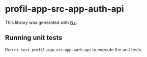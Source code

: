 # profil-app-src-app-auth-api

This library was generated with [Nx](https://nx.dev).

## Running unit tests

Run `nx test profil-app-src-app-auth-api` to execute the unit tests.
